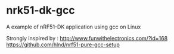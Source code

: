 # nrk51-dk-gcc
A example of nRF51-DK application using gcc on Linux

Strongly inspired by :
http://www.funwithelectronics.com/?id=168
https://github.com/hlnd/nrf51-pure-gcc-setup
